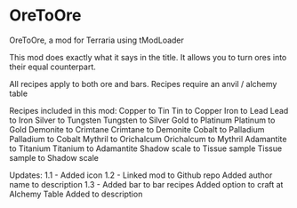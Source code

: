 # OreToOre
OreToOre, a mod for Terraria using tModLoader

This mod does exactly what it says in the title. It allows you to turn ores into their equal counterpart.

All recipes apply to both ore and bars.
Recipes require an anvil / alchemy table

Recipes included in this mod:
Copper to Tin
Tin to Copper
Iron to Lead
Lead to Iron
Silver to Tungsten
Tungsten to Silver
Gold to Platinum
Platinum to Gold
Demonite to Crimtane
Crimtane to Demonite
Cobalt to Palladium
Palladium to Cobalt
Mythril to Orichalcum
Orichalcum to Mythril
Adamantite to Titanium
Titanium to Adamantite
Shadow scale to Tissue sample
Tissue sample to Shadow scale

Updates:
1.1 - Added icon
1.2 - Linked mod to Github repo
Added author name to description
1.3 - Added bar to bar recipes
Added option to craft at Alchemy Table
Added to description
